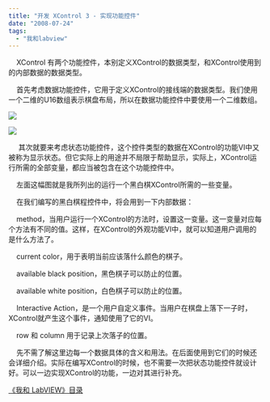 ```yaml
---
title: "开发 XControl 3 - 实现功能控件"
date: "2008-07-24"
tags: 
  - "我和labview"
---
```


    XControl 有两个功能控件，本别定义XControl的数据类型，和XControl使用到的内部数据的数据类型。

    首先考虑数据功能控件，它用于定义XControl的接线端的数据类型。我们使用一个二维的U16数组表示棋盘布局，所以在数据功能控件中要使用一个二维数组。

[![](http://byfiles.storage.msn.com/y1p93K4W2p5lm0JfWdoTQpnev9GMqqwc4WTQ9NW8_dw6Z41wPAbhn9r7hKRFad6cIvj?PARTNER=WRITER)](http://byfiles.storage.msn.com/y1p8GlhwFQG-rGMhzoU1XqlIlrwI6XgtvDx7fOwuyfvWIVx4kpU3sh93XWnkvU0Xm22?PARTNER=WRITER)

[![](http://byfiles.storage.msn.com/y1pbtGUyMosB9F6nPTR1V2BtD6ITur8Bj_OTj2Z0O8nKQfVGnavSAe5TAnJt4b9LKU6?PARTNER=WRITER)](http://byfiles.storage.msn.com/y1pwvNaH1ZhiC9J_AzXMhTgqpaXj_LvmWOAdRMzTQaLGG1fW5LfoGq1ykoFz0JYfI3G?PARTNER=WRITER)

     其次就要来考虑状态功能控件，这个控件类型的数据在XControl的功能VI中又被称为显示状态。但它实际上的用途并不局限于帮助显示，实际上，XControl运行所需的全部变量，都应当被包含在这个功能控件中。

    左面这幅图就是我所列出的运行一个黑白棋XControl所需的一些变量。

    在我们编写的黑白棋程控件中，将会用到一下内部数据：

    method，当用户运行一个XControl的方法时，设置这一变量。这一变量对应每个方法有不同的值。这样，在XControl的外观功能VI中，就可以知道用户调用的是什么方法了。

    current color，用于表明当前应该落什么颜色的棋子。

    available black position，黑色棋子可以防止的位置。

    available white position，白色棋子可以防止的位置。

    Interactive Action，是一个用户自定义事件。当用户在棋盘上落下一子时，XControl就产生这个事件，通知使用了它的VI。

    row 和 column 用于记录上次落子的位置。

    先不需了解这里边每一个数据具体的含义和用法。在后面使用到它们的时候还会详细介绍。实际在编写XControl的时候，也不需要一次把状态功能控件就设计好。可以一边实现XControl的功能，一边对其进行补充。

[《我和 LabVIEW》目录](http://ruanqizhen.spaces.live.com/mmm2008-05-17_13.22/mmm2007-10-25_18.59/mmm2007-07-26_17.23/mmm2007-07-26_17.23/mmm2007-07-26_17.23/Blog/cns!1pU-rgQVTuuWM1TX8W8PfmDA!1073.entry)
